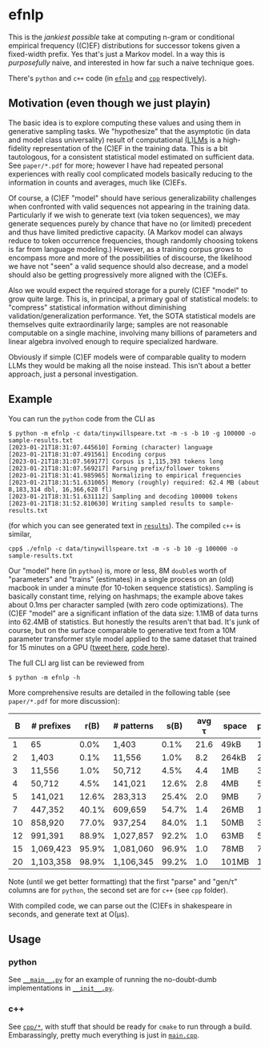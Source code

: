 # efnlp

This is the _jankiest possible_ take at computing n-gram or conditional empirical frequency ((C)EF) distributions for successor tokens given a fixed-width prefix. Yes that's just a Markov model. In a way this is _purposefully_ naive, and interested in how far such a naive technique goes. 

There's `python` and `c++` code (in [`efnlp`](/efnlp) and [`cpp`](/cpp) respectively). 

## Motivation (even though we just playin)

The basic idea is to explore computing these values and using them in generative sampling tasks. We "hypothesize" that the asymptotic (in data and model class universality) result of computational [(L)LMs](https://en.wikipedia.org/wiki/Language_model) is a high-fidelity representation of the (C)EF in the training data. This is a bit tautologous, for a consistent statistical model estimated on sufficient data. See `paper/*.pdf` for more; however I have had repeated personal experiences with really cool complicated models basically reducing to the information in counts and averages, much like (C)EFs. 

Of course, a (C)EF "model" should have serious generalizability challenges when confronted with valid sequences not appearing in the training data. Particularly if we wish to generate text (via token sequences), we may generate sequences purely by chance that have no (or limited) precedent and thus have limited predictive capacity. (A Markov model can always reduce to token occurrence frequencies, though randomly choosing tokens is far from language modeling.) However, as a training corpus grows to encompass more and more of the possibilities of discourse, the likelihood we have not "seen" a valid sequence should also decrease, and a model should also be getting progressively more aligned with the (C)EFs. 

Also we would expect the required storage for a purely (C)EF "model" to grow quite large. This is, in principal, a primary goal of statistical models: to "compress" statistical information without diminishing validation/generalization performance. Yet, the SOTA statistical models are themselves quite extraordinarily large; samples are not reasonable computable on a single machine, involving many billions of parameters and linear algebra involved enough to require specialized hardware. 

Obviously if simple (C)EF models were of comparable quality to modern LLMs they would be making all the noise instead. This isn't about a better approach, just a personal investigation. 

## Example 

You can run the `python` code from the CLI as
```shell
$ python -m efnlp -c data/tinywillspeare.txt -m -s -b 10 -g 100000 -o sample-results.txt
[2023-01-21T18:31:07.445610] Forming (character) language
[2023-01-21T18:31:07.491561] Encoding corpus
[2023-01-21T18:31:07.569177] Corpus is 1,115,393 tokens long
[2023-01-21T18:31:07.569217] Parsing prefix/follower tokens
[2023-01-21T18:31:41.985965] Normalizing to empirical frequencies
[2023-01-21T18:31:51.631065] Memory (roughly) required: 62.4 MB (about 8,183,314 dbl, 16,366,628 fl)
[2023-01-21T18:31:51.631112] Sampling and decoding 100000 tokens
[2023-01-21T18:31:52.810630] Writing sampled results to sample-results.txt
```
(for which you can see generated text in [`results`](/sample-results.txt)). The compiled `c++` is similar, 
```shell
cpp$ ./efnlp -c data/tinywillspeare.txt -m -s -b 10 -g 100000 -o sample-results.txt
```

Our "model" here (in `python`) is, more or less, 8M `double`s worth of "parameters" and "trains" (estimates) in a single process on an (old) macbook in under a minute (for 10-token sequence statistics). Sampling is basically constant time, relying on hashmaps; the example above takes about 0.1ms per character sampled (with zero code optimizations). The (C)EF "model" are a significant inflation of the data size: 1.1MB of data turns into 62.4MB of statistics. But honestly the results aren't that bad. It's junk of course, but on the surface comparable to generative text from a 10M parameter transformer style model applied to the same dataset that trained for 15 minutes on a GPU ([tweet here](https://twitter.com/karpathy/status/1615400286293753856?cxt=HHwWgIDUqY2Ah-ssAAAA), [code here](https://github.com/karpathy/nanoGPT)). 

The full CLI arg list can be reviewed from
```shell
$ python -m efnlp -h
```

More comprehensive results are detailed in the following table (see `paper/*.pdf` for more discussion): 

| B | \# prefixes | r(B) | \# patterns | s(B) | avg &tau; | space | parse | gen/&tau; | parse | gen/&tau; |
| --- | --- | --- | --- | --- | --- | --- | --- | --- | --- | --- |
| 1 | 65 | 0.0\% | 1,403 | 0.1\% | 21.6 | 49kB | 1s | 0.3ms | 51ms | 0.1&mu;s |
| 2 | 1,403 | 0.1\% | 11,556 | 1.0\% | 8.2 | 264kB | 2s | 0.3ms | 151ms | 0.1&mu;s |
| 3 | 11,556 | 1.0\% | 50,712 | 4.5\% | 4.4 | 1MB | 3s | 0.4ms | 297ms | 0.4&mu;s |
| 4 | 50,712 | 4.5\% | 141,021 | 12.6\% | 2.8 | 4MB | 5s | 0.5ms | 561ms | 0.4&mu;s |
| 5 | 141,021 | 12.6\% | 283,313 | 25.4\% | 2.0 | 9MB | 7s | 0.6ms | 1.2s | 0.5&mu;s |
| 7 | 447,352 | 40.1\% | 609,659 | 54.7\% | 1.4 | 26MB | 16s | 0.9ms | 1.8s | 0.8&mu;s |
| 10 | 858,920 | 77.0\% | 937,254 | 84.0\% | 1.1 | 50MB | 35s | 1.0ms | 3.4s | 1.1&mu;s |
| 12 | 991,391 | 88.9\% | 1,027,857 | 92.2\% | 1.0 | 63MB | 51s | 1.2ms | 4.1s | 1.2&mu;s |
| 15 | 1,069,423 | 95.9\% | 1,081,060 | 96.9\% | 1.0 | 78MB | 74s | 3.0ms | 5.4s | 1.4&mu;s |
| 20 | 1,103,358 | 98.9\% | 1,106,345 | 99.2\% | 1.0 | 101MB | 144s | 13.8ms | 7.8s | 1.5&mu;s |

Note (until we get better formatting) that the first "parse" and "gen/&tau;" columns are for `python`, the second set are for `c++` (see `cpp` folder). 

With compiled code, we can parse out the (C)EFs in shakespeare in seconds, and generate text at O(&mu;s). 

## Usage

### python

See [`__main__.py`](/efnlp/__main__.py) for an example of running the no-doubt-dumb implementations in [`__init__.py`](/efnlp/__init__.py). 

### c++

See [`cpp/*`](/cpp), with stuff that should be ready for `cmake` to run through a build. Embarassingly, pretty much everything is just in [`main.cpp`](/cpp/main.cpp). 
